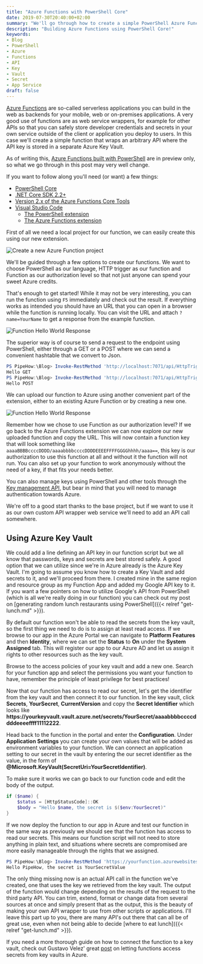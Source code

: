 ```yaml
---
title: "Azure Functions with PowerShell Core"
date: 2019-07-30T20:40:00+02:00
summary: "We'll go through how to create a simple PowerShell Azure Function that calls an API with the key stored in an Azure Key Vault, and then how to call it from somewhere else!"
description: "Building Azure Functions using PowerShell Core!"
keywords:
- Blog
- PowerShell
- Azure
- Functions
- API
- Key
- Vault
- Secret
- App Service
draft: false
---
```


[Azure Functions](https://azure.microsoft.com/en-in/services/functions/) are so-called serverless applications you can build in the web as backends for your mobile, web or on-premises applications. A very good use of functions are as web service wrappers, for example for other APIs so that you can safely store developer credentials and secrets in your own service outside of the client or application you deploy to users. In this case we'll create a simple function that wraps an arbitrary API where the API key is stored in a separate Azure Key Vault.

As of writing this, [Azure Functions built with PowerShell](https://docs.microsoft.com/en-gb/azure/azure-functions/functions-create-first-function-powershell) are in preview only, so what we go through in this post may very well change.

If you want to follow along you'll need (or want) a few things:

- [PowerShell Core](https://docs.microsoft.com/en-us/powershell/scripting/install/installing-powershell-core-on-windows?view=powershell-6)
- [.NET Core SDK 2.2+](https://dotnet.microsoft.com/download)
- [Version 2.x of the Azure Functions Core Tools](https://docs.microsoft.com/en-gb/azure/azure-functions/functions-run-local#v2)
- [Visual Studio Code](https://code.visualstudio.com/)
    - [The PowerShell extension](https://marketplace.visualstudio.com/items?itemName=ms-vscode.PowerShell)
    - [The Azure Functions extension](https://marketplace.visualstudio.com/items?itemName=ms-azuretools.vscode-azurefunctions)

First of all we need a local project for our function, we can easily create this using our new extension.

![Create a new Azure Function project](/img/new-azurefunction/vscode_create_azurefunctionproject.png)

We'll be guided through a few options to create our functions. We want to choose PowerShell as our language, HTTP trigger as our function and Function as our authorization level so that not just anyone can spend your sweet Azure credits.

That's enough to get started! While it may not be very interesting, you can run the function using ```F5``` immediately and check out the result. If everything works as intended you should have an URL that you can open in a browser while the function is running locally. You can visit the URL and attach ```?name=YourName``` to get a response from the example function.

![Function Hello World Response](/img/new-azurefunction/azurefunction_helloworld.png)

The superior way is of course to send a request to the endpoint using PowerShell, either through a GET or a POST where we can send a convenient hashtable that we convert to Json.

```PowerShell
PS PipeHow:\Blog> Invoke-RestMethod 'http://localhost:7071/api/HttpTrigger?name=GET'
Hello GET
PS PipeHow:\Blog> Invoke-RestMethod 'http://localhost:7071/api/HttpTrigger' -Method Post -Body (@{'name'='POST'} | ConvertTo-Json)
Hello POST
```

We can upload our function to Azure using another convenient part of the extension, either to an existing Azure Function or by creating a new one.

![Function Hello World Response](/img/new-azurefunction/vscode_upload_azurefunction.png)

Remember how we chose to use Function as our authorization level? If we go back to the Azure Functions extension we can now explore our new uploaded function and copy the URL. This will now contain a function key that will look something like ```aaaaBBBBccccDDDD/aaaabbbbccccDDDDEEEEFFFFGGGGhhhh/aaaa==```, this key is our authorization to use this function at all and without it the function will not run. You can also set up your function to work anonymously without the need of a key, if that fits your needs better.

You can also manage keys using PowerShell and other tools through the [Key management API](https://github.com/Azure/azure-functions-host/wiki/Key-management-API), but bear in mind that you will need to manage authentication towards Azure.

We're off to a good start thanks to the base project, but if we want to use it as our own custom API wrapper web service we'll need to add an API call somewhere.

## Using Azure Key Vault

We could add a line defining an API key in our function script but we all know that passwords, keys and secrets are best stored safely. A good option that we can utilize since we're in Azure already is the Azure Key Vault. I'm going to assume you know how to create a Key Vault and add secrets to it, and we'll proceed from there. I created mine in the same region and resource group as my Function App and added my Google API key to it. If you want a few pointers on how to utilize Google's API from PowerShell (which is all we're really doing in our function) you can check out my post on [generating random lunch restaurants using PowerShell]({{< relref "get-lunch.md" >}}).

By default our function won't be able to read the secrets from the key vault, so the first thing we need to do is to assign at least read access. If we browse to our app in the Azure Portal we can navigate to **Platform Features** and then **Identity**, where we can set the **Status** to **On** under the **System Assigned** tab. This will register our app to our Azure AD and let us assign it rights to other resources such as the key vault.

Browse to the access policies of your key vault and add a new one. Search for your function app and select the permissions you want your function to have, remember the principle of least privilege for best practices!

Now that our function has access to read our secret, let's get the identifier from the key vault and then connect it to our function. In the key vault, click **Secrets**, **YourSecret**, **CurrentVersion** and copy the **Secret Identifier** which looks like **https://<i></i>yourkeyvault.vault.azure.net/secrets/YourSecret/aaaabbbbccccddddeeeeffff11112222**.

Head back to the function in the portal and enter the **Configuration**. Under **Application Settings** you can create your own values that will be added as environment variables to your function. We can connect an application setting to our secret in the vault by entering the our secret identifier as the value, in the form of **@Microsoft.KeyVault(SecretUri=YourSecretIdentifier)**.

To make sure it works we can go back to our function code and edit the body of the output.

```PowerShell
if ($name) {
    $status = [HttpStatusCode]::OK
    $body = "Hello $name, the secret is $($env:YourSecret)"
}
```

If we now deploy the function to our app in Azure and test our function in the same way as previously we should see that the function has access to read our secrets. This means our function script will not need to store anything in plain text, and situations where secrets are compromised are more easily manageable through the rights that we assigned.

```PowerShell
PS PipeHow:\Blog> Invoke-RestMethod 'https://yourfunction.azurewebsites.net/api/HttpTrigger?name=PipeHow&code=aaaaBBBBccccDDDD/aaaabbbbccccDDDDEEEEFFFFGGGGhhhh/aaaa=='
Hello PipeHow, the secret is YourSecretValue
```

The only thing missing now is an actual API call in the function we've created, one that uses the key we retrieved from the key vault. The output of the function would change depending on the results of the request to the third party API. You can trim, extend, format or change data from several sources at once and simply present that as the output, this is the beauty of making your own API wrapper to use from other scripts or applications. I'll leave this part up to you, there are many API's out there that can all be of great use, even when not being able to decide [where to eat lunch]({{< relref "get-lunch.md" >}}).

If you need a more thorough guide on how to connect the function to a key vault, check out Gustavo Velez' great [post](https://practical365.com/azure-ad/securing-sensitive-information-in-azure-functions-with-the-azure-key-vault/) on letting functions access secrets from key vaults in Azure.